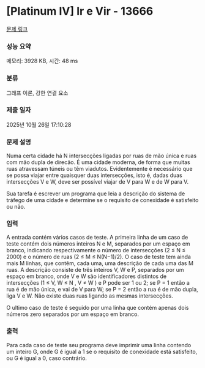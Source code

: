 # [Platinum IV] Ir e Vir - 13666 

[문제 링크](https://www.acmicpc.net/problem/13666) 

### 성능 요약

메모리: 3928 KB, 시간: 48 ms

### 분류

그래프 이론, 강한 연결 요소

### 제출 일자

2025년 10월 26일 17:10:28

### 문제 설명

<p>Numa certa cidade há N intersecções ligadas por ruas de mão única e ruas com mão dupla de direcão. É uma cidade moderna, de forma que muitas ruas atravessam túneis ou têm viadutos. Evidentemente é necessário que se possa viajar entre quaisquer duas intersecções, isto é, dadas duas intersecções V e W, deve ser possível viajar de V para W e de W para V.</p>

<p>Sua tarefa é escrever um programa que leia a descrição do sistema de tráfego de uma cidade e determine se o requisito de conexidade é satisfeito ou não.</p>

### 입력 

 <p>A entrada contém vários casos de teste. A primeira linha de um caso de teste contém dois números inteiros N e M, separados por um espaço em branco, indicando respectivamente o número de intersecções (2 ≤ N ≤ 2000) e o número de ruas (2 ≤ M ≤ N(N−1)/2). O caso de teste tem ainda mais M linhas, que contêm, cada uma, uma descrição de cada uma das M ruas. A descrição consiste de três inteiros V, W e P, separados por um espaço em branco, onde V e W são identificadores distintos de intersecções (1 ≤ V, W ≤ N , V ≠ W ) e P pode ser 1 ou 2; se P = 1 então a rua é de mão única, e vai de V para W; se P = 2 então a rua é de mão dupla, liga V e W. Não existe duas ruas ligando as mesmas intersecções.</p>

<p>O ultimo caso de teste é seguido por uma linha que contém apenas dois números zero separados por um espaço em branco.</p>

### 출력 

 <p>Para cada caso de teste seu programa deve imprimir uma linha contendo um inteiro G, onde G é igual a 1 se o requisito de conexidade está satisfeito, ou G é igual a 0, caso contrário.</p>

